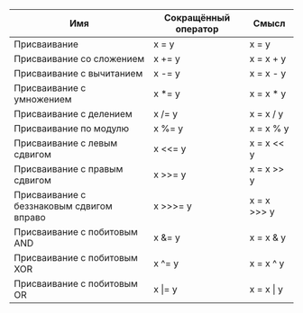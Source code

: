 | Имя                                       | Сокращённый оператор | Смысл       |
| ----------------------------------------- | -------------------- | ----------- |
| Присваивание                              | x = y                | x = y       |
| Присваивание со сложением                 | x += y               | x = x + y   |
| Присваивание с вычитанием                 | x -= y               | x = x - y   |
| Присваивание с умножением                 | x \*= y              | x = x \* y  |
| Присваивание с делением                   | x /= y               | x = x / y   |
| Присваивание по модулю                    | x %= y               | x = x % y   |
| Присваивание с левым сдвигом              | x <<= y              | x = x << y  |
| Присваивание с правым сдвигом             | x >>= y              | x = x >> y  |
| Присваивание с беззнаковым сдвигом вправо | x >>>= y             | x = x >>> y |
| Присваивание с побитовым AND              | x &= y               | x = x & y   |
| Присваивание с побитовым XOR              | x ^= y               | x = x ^ y   |
| Присваивание с побитовым OR               | x \|= y              | x = x \| y  |
